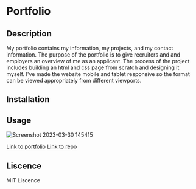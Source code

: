 # Portfolio
## Description
My portfolio contains my information, my projects, and my contact information. The purpose of the portfolio is to give recruiters and and employers an overview of me as an applicant. The process of the project includes building an html and css page from scratch and designing it myself. I've made the website mobile and tablet responsive so the format can be viewed appropriately from different viewports.

## Installation

## Usage
![Screenshot 2023-03-30 145415](https://user-images.githubusercontent.com/127727591/228973166-8fea9dd0-129c-4a16-8861-59f0c52e5d18.png)

[Link to portfolio](https://aliceli083.github.io/portfolio/)
[Link to repo](https://github.com/aliceli083/portfolio)

## Liscence
MIT Liscence
